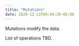 ```yaml
---
title: "Mutations"
date: 2020-12-22T09:44:20-05:00
---
```


Mutations modify the data.

List of operations TBD.
